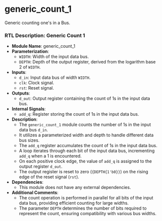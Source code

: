 # generic_count_1
 Generic counting one's in a Bus.

 ### RTL Description: Generic Count 1

- **Module Name**: generic_count_1
- **Parameterization**:
  - `WIDTH`: Width of the input data bus.
  - `DEPTH`: Depth of the output register, derived from the logarithm base 2 of `WIDTH`.
- **Inputs**:
  - `d_in`: Input data bus of width `WIDTH`.
  - `clk`: Clock signal.
  - `rst`: Reset signal.
- **Outputs**:
  - `d_out`: Output register containing the count of 1s in the input data bus.
- **Internal Signals**:
  - `add_q`: Register storing the count of 1s in the input data bus.
- **Description**:
  - The `generic_count_1` module counts the number of 1s in the input data bus `d_in`.
  - It utilizes a parameterized width and depth to handle different data bus sizes.
  - The `add_q` register accumulates the count of 1s in the input data bus.
  - A loop iterates through each bit of the input data bus, incrementing `add_q` when a 1 is encountered.
  - On each positive clock edge, the value of `add_q` is assigned to the output register `d_out`.
  - The output register is reset to zero (`{DEPTH{1'b0}}`) on the rising edge of the reset signal (`rst`).
- **Dependencies**:
  - This module does not have any external dependencies.
- **Additional Comments**:
  - The count operation is performed in parallel for all bits of the input data bus, providing efficient counting for large widths.
  - The parameter `DEPTH` determines the number of bits required to represent the count, ensuring compatibility with various bus widths.
